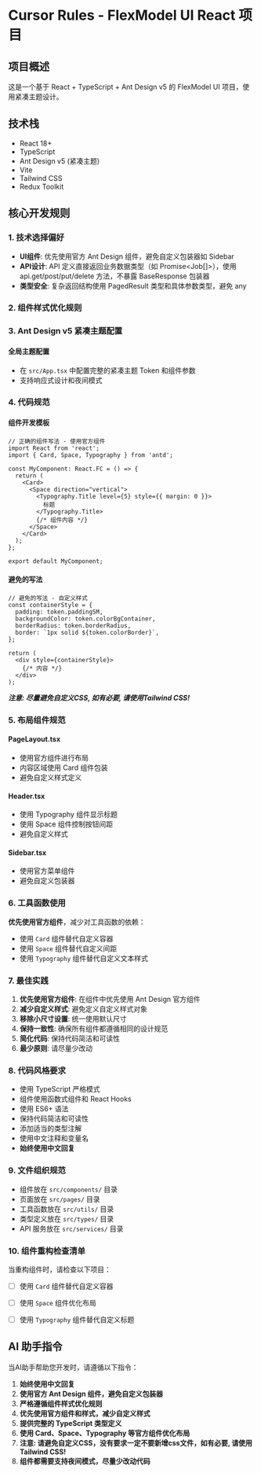 # Cursor Rules - FlexModel UI React 项目

## 项目概述
这是一个基于 React + TypeScript + Ant Design v5 的 FlexModel UI 项目，使用紧凑主题设计。

## 技术栈
- React 18+
- TypeScript
- Ant Design v5 (紧凑主题)
- Vite
- Tailwind CSS
- Redux Toolkit

## 核心开发规则

### 1. 技术选择偏好
- **UI组件**: 优先使用官方 Ant Design 组件，避免自定义包装器如 Sidebar
- **API设计**: API 定义直接返回业务数据类型（如 Promise<Job[]>），使用 api.get/post/put/delete 方法，不暴露 BaseResponse 包装器
- **类型安全**: 复杂返回结构使用 PagedResult<T> 类型和具体参数类型，避免 any

### 2. 组件样式优化规则


### 3. Ant Design v5 紧凑主题配置

#### 全局主题配置
- 在 `src/App.tsx` 中配置完整的紧凑主题 Token 和组件参数
- 支持响应式设计和夜间模式


### 4. 代码规范

#### 组件开发模板
```tsx
// 正确的组件写法 - 使用官方组件
import React from 'react';
import { Card, Space, Typography } from 'antd';

const MyComponent: React.FC = () => {
  return (
    <Card>
      <Space direction="vertical">
        <Typography.Title level={5} style={{ margin: 0 }}>
          标题
        </Typography.Title>
        {/* 组件内容 */}
      </Space>
    </Card>
  );
};

export default MyComponent;
```

#### 避免的写法
```tsx
// 避免的写法 - 自定义样式
const containerStyle = {
  padding: token.paddingSM,
  backgroundColor: token.colorBgContainer,
  borderRadius: token.borderRadius,
  border: `1px solid ${token.colorBorder}`,
};

return (
  <div style={containerStyle}>
    {/* 内容 */}
  </div>
);
```

***注意: 尽量避免自定义CSS, 如有必要, 请使用Tailwind CSS!***

### 5. 布局组件规范

#### PageLayout.tsx
- 使用官方组件进行布局
- 内容区域使用 Card 组件包装
- 避免自定义样式定义

#### Header.tsx
- 使用 Typography 组件显示标题
- 使用 Space 组件控制按钮间距
- 避免自定义样式

#### Sidebar.tsx
- 使用官方菜单组件
- 避免自定义包装器

### 6. 工具函数使用

**优先使用官方组件**，减少对工具函数的依赖：
- 使用 `Card` 组件替代自定义容器
- 使用 `Space` 组件替代自定义间距
- 使用 `Typography` 组件替代自定义文本样式

### 7. 最佳实践

1. **优先使用官方组件**: 在组件中优先使用 Ant Design 官方组件
2. **减少自定义样式**: 避免定义自定义样式对象
3. **移除小尺寸设置**: 统一使用默认尺寸
4. **保持一致性**: 确保所有组件都遵循相同的设计规范
5. **简化代码**: 保持代码简洁和可读性
5. **最少原则**: 请尽量少改动

### 8. 代码风格要求

- 使用 TypeScript 严格模式
- 组件使用函数式组件和 React Hooks
- 使用 ES6+ 语法
- 保持代码简洁和可读性
- 添加适当的类型注解
- 使用中文注释和变量名
- **始终使用中文回复**

### 9. 文件组织规范

- 组件放在 `src/components/` 目录
- 页面放在 `src/pages/` 目录
- 工具函数放在 `src/utils/` 目录
- 类型定义放在 `src/types/` 目录
- API 服务放在 `src/services/` 目录

### 10. 组件重构检查清单

当重构组件时，请检查以下项目：

- [ ] 使用 `Card` 组件替代自定义容器
- [ ] 使用 `Space` 组件优化布局
- [ ] 使用 `Typography` 组件替代自定义标题


## AI 助手指令

当AI助手帮助您开发时，请遵循以下指令：

1. **始终使用中文回复**
2. **使用官方 Ant Design 组件，避免自定义包装器**
3. **严格遵循组件样式优化规则**
4. **优先使用官方组件和样式，减少自定义样式**
5. **提供完整的 TypeScript 类型定义**
6. **使用 Card、Space、Typography 等官方组件优化布局**
7. **注意: 请避免自定义CSS，没有要求一定不要新增css文件，如有必要, 请使用Tailwind CSS!**
8. **组件都需要支持夜间模式，尽量少改动代码**
